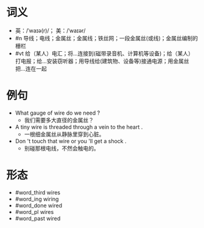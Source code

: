 # 词义
- 英：/ˈwaɪə(r)/； 美：/ˈwaɪər/
- #n 导线；电线；金属丝；金属线；铁丝网；一段金属丝(或线)；金属丝编制的栅栏
- #vt 给（某人）电汇；将…连接到(磁带录音机、计算机等设备)；给（某人）打电报；给…安装窃听器；用导线给(建筑物、设备等)接通电源；用金属丝把…连在一起
# 例句
- What gauge of wire do we need ?
	- 我们需要多大直径的金属丝？
- A tiny wire is threaded through a vein to the heart .
	- 一根细金属丝从静脉里穿到心脏。
- Don 't touch that wire or you 'll get a shock .
	- 别碰那根电线，不然会触电的。
# 形态
- #word_third wires
- #word_ing wiring
- #word_done wired
- #word_pl wires
- #word_past wired
